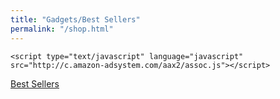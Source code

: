 ```yaml
---
title: "Gadgets/Best Sellers"
permalink: "/shop.html"
---
```

<!-- Amazon side bannder ad -->

<script type="text/javascript" language="javascript">
      var aax_size='300x600';
      var aax_pubname = 'psnappz-21';
      var aax_src='302';
    </script>
    <script type="text/javascript" language="javascript" src="http://c.amazon-adsystem.com/aax2/assoc.js"></script>
    


<a target="_blank" href="https://www.amazon.in/b?_encoding=UTF8&tag=psnappz-21&linkCode=ur2&linkId=f7eaf7a69524481a0d9c8d747e47d897&camp=3638&creative=24630&node=976419031">Best Sellers</a>